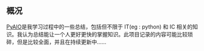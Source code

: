 ## 概况

[PyAIO](https://github.com/choya-lee/PyAIO)是我学习过程中的一些总结，包括但不限于 IT(eg : python) 和 IC 相关的知识。我认为总结能让一个人更好更快的掌握知识。此项目记录的内容可能比较琐碎，但是比较全面，并且在持续更新中......

